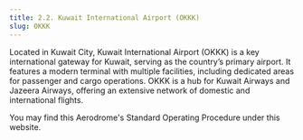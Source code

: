 ```yaml
---
title: 2.2. Kuwait International Airport (OKKK)
slug: OKKK
---
```

Located in Kuwait City, Kuwait International Airport (OKKK) is a key international gateway for Kuwait, serving as the country’s primary airport. It features a modern terminal with multiple facilities, including dedicated areas for passenger and cargo operations. OKKK is a hub for Kuwait Airways and Jazeera Airways, offering an extensive network of domestic and international flights.

You may find this Aerodrome's Standard Operating Procedure under this website.